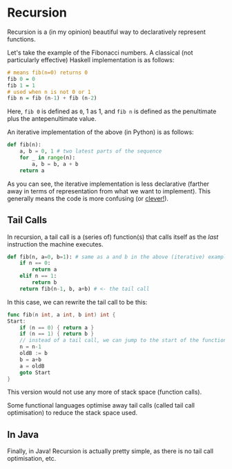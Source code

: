 # Recursion

Recursion is a (in my opinion) beautiful way to declaratively represent functions.

Let's take the example of the Fibonacci numbers. A classical (not particularly effective) Haskell implementation is as follows:

```haskell
# means fib(n=0) returns 0
fib 0 = 0
fib 1 = 1
# used when n is not 0 or 1
fib n = fib (n-1) + fib (n-2)
```

Here, `fib 0` is defined as `0`, 1 as 1, and `fib n` is defined as the penultimate plus the antepenultimate value.

An iterative implementation of the above (in Python) is as follows:

```python
def fib(n):
    a, b = 0, 1 # two latest parts of the sequence
    for _ in range(n):
        a, b = b, a + b
    return a
```

As you can see, the iterative implementation is less declarative (farther away in terms of representation from what we want to implement).
This generally means the code is more confusing (or [clever!](https://dave.cheney.net/paste/clear-is-better-than-clever.pdf)).

## Tail Calls

In recursion, a tail call is a (series of) function(s) that calls itself as the *last* instruction the machine executes.

```python
def fib(n, a=0, b=1): # same as a and b in the above (iterative) example
    if n == 0:
        return a
    elif n == 1:
        return b
    return fib(n-1, b, a+b) # <- the tail call
```

In this case, we can rewrite the tail call to be this:

```go
func fib(n int, a int, b int) int {
Start:
    if (n == 0) { return a }
    if (n == 1) { return b }
    // instead of a tail call, we can jump to the start of the function:
    n = n-1
    oldB := b
    b = a+b
    a = oldB
    goto Start
}
```

This version would not use any more of stack space (function calls).

Some functional languages optimise away tail calls (called tail call optimisation) to reduce the stack space used.

## In Java

Finally, in Java! Recursion is actually pretty simple, as there is no tail call optimisation, etc.
